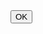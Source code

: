 <html>
  <head>
    <title>OK Button Demo</title>
  </head>
  <body>
    <button id="ok-button">OK</button>
    <script>
      const okButton = document.getElementById('ok-button');
      okButton.addEventListener('click', () => {
        console.log('OK button clicked!');
      });
    </script>
  </body>
</html>
